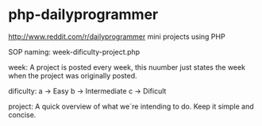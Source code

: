 php-dailyprogrammer
===================

http://www.reddit.com/r/dailyprogrammer mini projects using PHP

SOP naming: week-dificulty-project.php

week:
A project is posted every week, this nuumber just states the week when the project was originally posted.

dificulty:
a -> Easy
b -> Intermediate
c -> Dificult

project:
A quick overview of what we´re intending to do. Keep it simple and concise.
